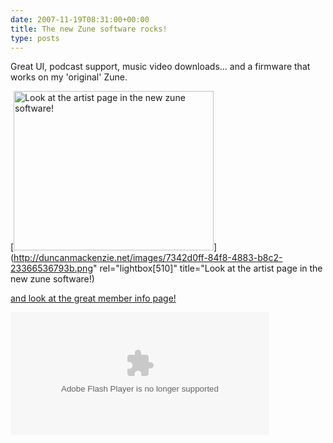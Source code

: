 ```yaml
---
date: 2007-11-19T08:31:00+00:00
title: The new Zune software rocks!
type: posts
---
```

Great UI, podcast support, music video downloads... and a firmware that works on my 'original' Zune.

[<img style="border-top-width: 0px; border-left-width: 0px; border-bottom-width: 0px; border-right-width: 0px" height="255" alt="Look at the artist page in the new zune software!" src="http://duncanmackenzie.net/images/b7f06d17-6fd9-4a6c-9fc1-d28d7a8ae578.png" width="320" border="0" />](http://duncanmackenzie.net/images/7342d0ff-84f8-4883-b8c2-23366536793b.png" rel="lightbox[510]" title="Look at the artist page in the new zune software!)



 [and look at the great member info page!](http://social.zune.net/member/Festive+Turkey)

<embed id="flashUserCard" name="flashUserCard" src="http://social.zune.net/xweb/lx/swf/zunecard.swf?ver=1192" width="414" height="196" type="application/x-shockwave-flash" flashvars="baseURL=http%3a%2f%2fsocial.zune.net%2fzcard%2fusercardservice.ashx%3fzunetag%3dFestive+Turkey%26src%3dlarge&MMplayerType=PlugIn" salign="tl" wmode="opaque" bgcolor="#FFF">
</embed>
